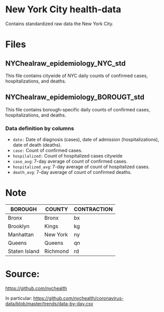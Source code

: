 # New York City health-data

Contains standardized raw data the New York City. 

# Files

## NYChealraw_epidemiology_NYC_std

This file contains citywide of NYC daily counts of confirmed cases, hospitalizations, and deaths.

## NYChealraw_epidemiology_BOROUGT_std

This file contains borough-specific daily counts of confirmed cases, hospitalizations, and deaths.


### Data definition by columns

- `date:` Date of diagnosis (cases), date of admission (hospitalizations), date of death (deaths).
- `case:` Count of confirmed cases. 
- `hospilalized:` Count of hospitalized cases citywide
- `case_avg`: 7-day average of count of confirmed cases.
- `hospitalized_avg`: 7-day average of count of hospitalized cases.
- `death_avg`: 7-day average of count of confirmed deaths.


# Note

| BOROUGH | COUNTY | CONTRACTION |
|---------|---------|--------------|
| Bronx | Bronx | bx |
| Brooklyn | Kings | kg |
| Manhattan | New York | ny |
| Queens | Queens | qn |
| Staten Island | Richmond | rd | |


# Source:

https://github.com/nychealth

In particular:
https://github.com/nychealth/coronavirus-data/blob/master/trends/data-by-day.csv

